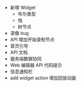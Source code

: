 - 新增 Widget 
  - 布尔类型
  - 栈
  - 树节点
- 录像 bug
- API 增加开始录制节点
- 首页引导
- API 文档
- 服务端数据协同
- Web 编辑器 API 代码提示
- 信息通知栏
- add widget action 增加回放动画
